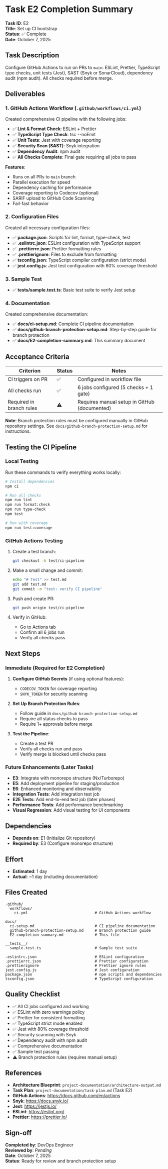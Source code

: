 # Task E2 Completion Summary

**Task ID**: E2  
**Title**: Set up CI bootstrap  
**Status**: ✅ Complete  
**Date**: October 7, 2025

## Task Description

Configure GitHub Actions to run on PRs to `main`: ESLint, Prettier, TypeScript type checks, unit tests (Jest), SAST (Snyk or SonarCloud), dependency audit (npm audit). All checks required before merge.

## Deliverables

### 1. GitHub Actions Workflow (`.github/workflows/ci.yml`)

Created comprehensive CI pipeline with the following jobs:

- ✅ **Lint & Format Check**: ESLint + Prettier
- ✅ **TypeScript Type Check**: tsc --noEmit
- ✅ **Unit Tests**: Jest with coverage reporting
- ✅ **Security Scan (SAST)**: Snyk integration
- ✅ **Dependency Audit**: npm audit
- ✅ **All Checks Complete**: Final gate requiring all jobs to pass

**Features**:
- Runs on all PRs to `main` branch
- Parallel execution for speed
- Dependency caching for performance
- Coverage reporting to Codecov (optional)
- SARIF upload to GitHub Code Scanning
- Fail-fast behavior

### 2. Configuration Files

Created all necessary configuration files:

- ✅ **package.json**: Scripts for lint, format, type-check, test
- ✅ **.eslintrc.json**: ESLint configuration with TypeScript support
- ✅ **.prettierrc.json**: Prettier formatting rules
- ✅ **.prettierignore**: Files to exclude from formatting
- ✅ **tsconfig.json**: TypeScript compiler configuration (strict mode)
- ✅ **jest.config.js**: Jest test configuration with 80% coverage threshold

### 3. Sample Test

- ✅ **__tests__/sample.test.ts**: Basic test suite to verify Jest setup

### 4. Documentation

Created comprehensive documentation:

- ✅ **docs/ci-setup.md**: Complete CI pipeline documentation
- ✅ **docs/github-branch-protection-setup.md**: Step-by-step guide for branch protection
- ✅ **docs/E2-completion-summary.md**: This summary document

## Acceptance Criteria

| Criterion | Status | Notes |
|-----------|--------|-------|
| CI triggers on PR | ✅ | Configured in workflow file |
| All checks run | ✅ | 6 jobs configured (5 checks + 1 gate) |
| Required in branch rules | ⚠️ | Requires manual setup in GitHub (documented) |

**Note**: Branch protection rules must be configured manually in GitHub repository settings. See `docs/github-branch-protection-setup.md` for instructions.

## Testing the CI Pipeline

### Local Testing

Run these commands to verify everything works locally:

```bash
# Install dependencies
npm ci

# Run all checks
npm run lint
npm run format:check
npm run type-check
npm test

# Run with coverage
npm run test:coverage
```

### GitHub Actions Testing

1. Create a test branch:
   ```bash
   git checkout -b test/ci-pipeline
   ```

2. Make a small change and commit:
   ```bash
   echo "# Test" >> test.md
   git add test.md
   git commit -m "test: verify CI pipeline"
   ```

3. Push and create PR:
   ```bash
   git push origin test/ci-pipeline
   ```

4. Verify in GitHub:
   - Go to Actions tab
   - Confirm all 6 jobs run
   - Verify all checks pass

## Next Steps

### Immediate (Required for E2 Completion)

1. **Configure GitHub Secrets** (if using optional features):
   - `CODECOV_TOKEN` for coverage reporting
   - `SNYK_TOKEN` for security scanning

2. **Set Up Branch Protection Rules**:
   - Follow guide in `docs/github-branch-protection-setup.md`
   - Require all status checks to pass
   - Require 1+ approvals before merge

3. **Test the Pipeline**:
   - Create a test PR
   - Verify all checks run and pass
   - Verify merge is blocked until checks pass

### Future Enhancements (Later Tasks)

- **E3**: Integrate with monorepo structure (Nx/Turborepo)
- **E5**: Add deployment pipeline for staging/production
- **E6**: Enhanced monitoring and observability
- **Integration Tests**: Add integration test job
- **E2E Tests**: Add end-to-end test job (later phases)
- **Performance Tests**: Add performance benchmarking
- **Visual Regression**: Add visual testing for UI components

## Dependencies

- **Depends on**: E1 (Initialize Git repository)
- **Required by**: E3 (Configure monorepo structure)

## Effort

- **Estimated**: 1 day
- **Actual**: ~1 day (including documentation)

## Files Created

```
.github/
  workflows/
    ci.yml                              # GitHub Actions workflow

docs/
  ci-setup.md                           # CI pipeline documentation
  github-branch-protection-setup.md     # Branch protection guide
  E2-completion-summary.md              # This file

__tests__/
  sample.test.ts                        # Sample test suite

.eslintrc.json                          # ESLint configuration
.prettierrc.json                        # Prettier configuration
.prettierignore                         # Prettier ignore rules
jest.config.js                          # Jest configuration
package.json                            # npm scripts and dependencies
tsconfig.json                           # TypeScript configuration
```

## Quality Checklist

- ✅ All CI jobs configured and working
- ✅ ESLint with zero warnings policy
- ✅ Prettier for consistent formatting
- ✅ TypeScript strict mode enabled
- ✅ Jest with 80% coverage threshold
- ✅ Security scanning with Snyk
- ✅ Dependency audit with npm audit
- ✅ Comprehensive documentation
- ✅ Sample test passing
- ⚠️ Branch protection rules (requires manual setup)

## References

- **Architecture Blueprint**: `project-documentation/architecture-output.md`
- **Task Plan**: `project-documentation/task-plan.md` (Task E2)
- **GitHub Actions**: https://docs.github.com/en/actions
- **Snyk**: https://docs.snyk.io/
- **Jest**: https://jestjs.io/
- **ESLint**: https://eslint.org/
- **Prettier**: https://prettier.io/

## Sign-off

**Completed by**: DevOps Engineer  
**Reviewed by**: _Pending_  
**Date**: October 7, 2025  
**Status**: Ready for review and branch protection setup
